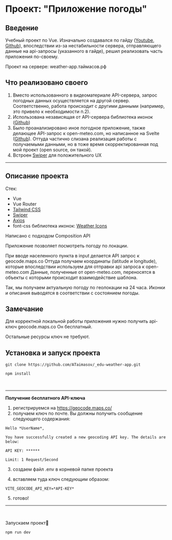 # Проект: "Приложение погоды"

## Введение

Учебный проект по Vue.
Изначально создавался по гайду (<a href="https://www.youtube.com/watch?v=gUsBaB5ViAo&list=PL4cUxeGkcC9hfoy8vFQ5tbXO3vY0xhhUZ">Youtube</a>, <a href="https://github.com/johnkomarnicki/net_ninja_vue_3_weather_app">Github</a>), впоследствии из-за нестабильности сервера, отправляющего данные на api-запросы (указанного в гайде), решил реализовать часть приложения по-своему.

Проект на сервере: weather-app.таймасов.рф

## Что реализовано своего

1. Вместо использованного в видеоматериале API-сервера, запрос погодных данных осуществляется на другой сервер.
   Соответственно, работа происходит с другими данными (например, это привело к необходимости п.2).
2. Использована независящая от API-сервера библиотека иконок (<a href="https://github.com/erikflowers/weather-icons">Github</a>)
3. Было проанализировано иное погодное приложение, также делающее API-запрос к open-meteo.com, но написанное на Svelte (<a href="https://github.com/cakePhone/SkyMuse">Github</a>).
   Оттуда частично слизана реализация работы с получаемыми данными, но в тоже время скорректированная под мой проект (open source, он такой).
4. Встроен <a href="https://swiperjs.com/">Swiper</a> для положительного UX

---

## Описание проекта

Стек:

- Vue
- Vue Router
- <a href="https://tailwindcss.com/">Tailwind CSS</a>
- <a href="https://swiperjs.com/">Swiper</a>
- <a href="https://axios-http.com/ru/">Axios</a>
- font-css библиотека иконок: <a href="https://github.com/erikflowers/weather-icons">Weather Icons</a>

Написано с подходом Composition API

Приложение позволяет посмотреть погоду по локации.

При вводе населенного пункта в input делается API запрос к geocode.maps.co
Оттуда получаем координаты (latitude и longitude), которые впоследствии используем для отправки api запроса к open-meteo.com
Данные, полученные от open-meteo.com, переносятся в объекты с которыми происходит взаимодействие шаблона.

Так, мы получаем актуальную погоду по геолокации на 24 часа. Иконки и описания выводятся в соответствии с состоянием погоды.

## Замечание

Для корректной локальной работы приложения нужно получить api-ключ geocode.maps.co
Он бесплатный.

Остальные ресурсы ключ не требуют.

## Установка и запуск проекта

```
git clone https://github.com/ATaimasov/_edu-weather-app.git
```

```
npm install
```

<br>

---

**Получение бесплатного API-ключа**

1.  регистрируемся на https://geocode.maps.co/
2.  получаем ключ по почте. Вы должны получить сообщение следующего содержания:

```
Hello *UserName*,

You have successfully created a new geocoding API key. The details are below:

API KEY: ******

Limit: 1 Request/Second
```

3. создаем файл .env в корневой папке проекта

4. вставляем туда ключ следующим образом:

```
VITE_GEOCODE_API_KEY=*API-KEY*
```

5. готово!

---

<br>

Запускаем проект🚀

```
npm run dev
```
